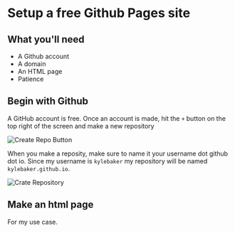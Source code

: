 # Setup a free Github Pages site

## What you'll need

- A Github account
- A domain
- An HTML page
- Patience

## Begin with Github

A GitHub account is free. Once an account is made, hit the `+` button on the top right of the screen and make a new repository

![Create Repo Button](https://guides.github.com/features/pages/create-new-repo-button.png)

When you make a reposity, make sure to name it your username dot github dot io. Since my username is `kylebaker` my repository will be named `kylebaker.github.io`.

![Crate Repository](https://guides.github.com/features/pages/create-new-repo-screen.png)

## Make an html page

For my use case. 